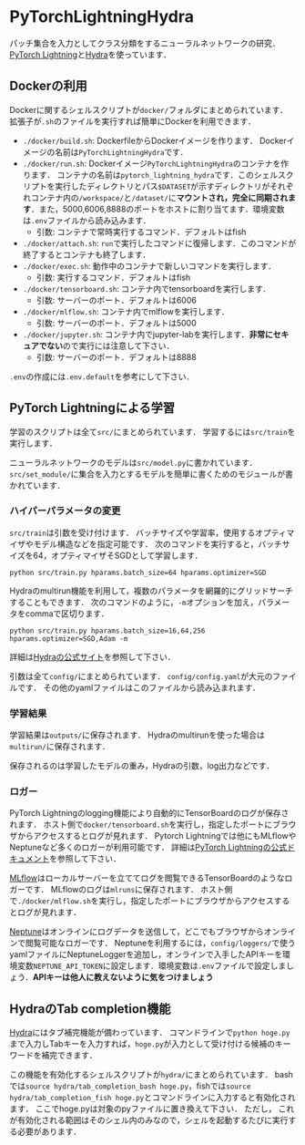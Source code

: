 # PyTorchLightningHydra

パッチ集合を入力としてクラス分類をするニューラルネットワークの研究．
[PyTorch Lightning](https://github.com/PyTorchLightning/pytorch-lightning)と[Hydra](https://github.com/facebookresearch/hydra)を使っています．

## Dockerの利用

Dockerに関するシェルスクリプトが`docker/`フォルダにまとめられています．
拡張子が`.sh`のファイルを実行すれば簡単にDockerを利用できます．

- `./docker/build.sh`: DockerfileからDockerイメージを作ります． Dockerイメージの名前は`PyTorchLightningHydra`です．
- `./docker/run.sh`: Dockerイメージ`PyTorchLightningHydra`のコンテナを作ります． コンテナの名前は`pytorch_lightning_hydra`です．このシェルスクリプトを実行したディレクトリとパス`$DATASET`が示すディレクトリがそれぞれコンテナ内の`/workspace/`と`/dataset/`に**マウントされ，完全に同期されます**．また，5000,6006,8888のポートをホストに割り当てます．環境変数は`.env`ファイルから読み込みます．
  -  引数: コンテナで常時実行するコマンド．デフォルトはfish
- `./docker/attach.sh`: `run`で実行したコマンドに復帰します．このコマンドが終了するとコンテナも終了します．
- `./docker/exec.sh`: 動作中のコンテナで新しいコマンドを実行します．
  -  引数: 実行するコマンド．デフォルトはfish
- `./docker/tensorboard.sh`: コンテナ内でtensorboardを実行します．
  -  引数: サーバーのポート．デフォルトは6006
- `./docker/mlflow.sh`: コンテナ内でmlflowを実行します．
  -  引数: サーバーのポート．デフォルトは5000
- `./docker/jupyter.sh`: コンテナ内でjupyter-labを実行します．**非常にセキュアでない**ので実行には注意して下さい．
  -  引数: サーバーのポート．デフォルトは8888

`.env`の作成には`.env.default`を参考にして下さい．

## PyTorch Lightningによる学習

学習のスクリプトは全て`src/`にまとめられています．
学習するには`src/train`を実行します．

ニューラルネットワークのモデルは`src/model.py`に書かれています．
`src/set_module/`に集合を入力とするモデルを簡単に書くためのモジュールが書かれています．

### ハイパーパラメータの変更

`src/train`は引数を受け付けます．
バッチサイズや学習率，使用するオプティマイザやモデル構造などを指定可能です．
次のコマンドを実行すると，バッチサイズを64，オプティマイザそSGDとして学習します．
```
python src/train.py hparams.batch_size=64 hparams.optimizer=SGD
```
Hydraのmultirun機能を利用して，複数のパラメータを網羅的にグリッドサーチすることもできます．
次のコマンドのように，`-m`オプションを加え，パラメータをcommaで区切ります．
```
python src/train.py hparams.batch_size=16,64,256 hparams.optimizer=SGD,Adam -m
```
詳細は[Hydraの公式サイト](https://hydra.cc/)を参照して下さい．

引数は全て`config/`にまとめられています．
`config/config.yaml`が大元のファイルです．
その他のyamlファイルはこのファイルから読み込まれます．

### 学習結果

学習結果は`outputs/`に保存されます．
Hydraのmultirunを使った場合は`multirun/`に保存されます．

保存されるのは学習したモデルの重み，Hydraの引数，log出力などです．

### ロガー

PyTorch Lightningのlogging機能により自動的にTensorBoardのログが保存されます．
ホスト側で`docker/tensorboard.sh`を実行し，指定したポートにブラウザからアクセスするとログが見れます．
Pytorch Lightningでは他にもMLflowやNeptuneなど多くのロガーが利用可能です．
詳細は[PyTorch Lightningの公式ドキュメント](https://pytorch-lightning.readthedocs.io/en/stable/loggers.html)を参照して下さい．

[MLflow](https://mlflow.org/)はローカルサーバーを立ててログを閲覧できるTensorBoardのようなロガーです．
MLflowのログは`mlruns`に保存されます．
ホスト側で`./docker/mlflow.sh`を実行し，指定したポートにブラウザからアクセスするとログが見れます．

[Neptune](https://ui.neptune.ai/)はオンラインにログデータを送信して，どこでもブラウザからオンラインで閲覧可能なロガーです．
Neptuneを利用するには，`config/loggers/`で使うyamlファイルにNeptuneLoggerを追加し，オンラインで入手したAPIキーを環境変数`NEPTUNE_API_TOKEN`に設定します．環境変数は`.env`ファイルで設定しましょう．**APIキーは他人に教えないように気をつけましょう**

## HydraのTab completion機能

[Hydra](https://github.com/facebookresearch/hydra)にはタブ補完機能が備わっています．
コマンドラインで`python hoge.py `まで入力しTabキーを入力すれば，`hoge.py`が入力として受け付ける候補のキーワードを補完できます．

この機能を有効化するシェルスクリプトが`hydra/`にまとめられています．
bashでは`source hydra/tab_completion_bash hoge.py`，fishでは`source hydra/tab_completion_fish hoge.py`とコマンドラインに入力すると有効化されます．
ここでhoge.pyは対象のpyファイルに置き換えて下さい．
ただし，
これが有効化される範囲はそのシェル内のみなので，シェルを起動するたびに実行する必要があります．
